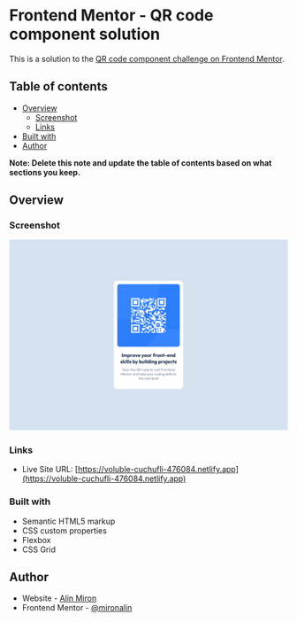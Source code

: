 # Frontend Mentor - QR code component solution

This is a solution to the [QR code component challenge on Frontend Mentor](https://www.frontendmentor.io/challenges/qr-code-component-iux_sIO_H).

## Table of contents

- [Overview](#overview)
  - [Screenshot](#screenshot)
  - [Links](#links)
- [Built with](#built-with)
- [Author](#author)

**Note: Delete this note and update the table of contents based on what sections you keep.**

## Overview

### Screenshot

![](./screenshot.png)

### Links
- Live Site URL: [https://voluble-cuchufli-476084.netlify.app](https://voluble-cuchufli-476084.netlify.app)

### Built with

- Semantic HTML5 markup
- CSS custom properties
- Flexbox
- CSS Grid

## Author

- Website - [Alin Miron](https://github.com/mironalin)
- Frontend Mentor - [@mironalin](https://www.frontendmentor.io/profile/mironalin)

